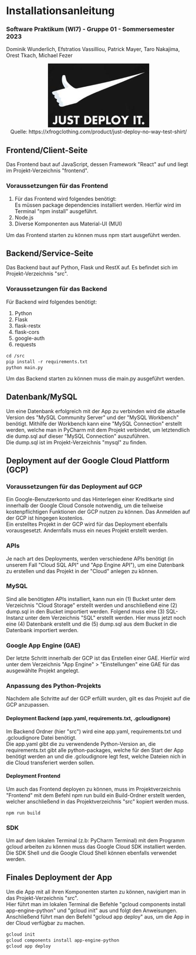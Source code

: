 # Installationsanleitung
### Software Praktikum (WI7) - Gruppe 01 - Sommersemester 2023<br>

Dominik Wunderlich, Efstratios Vassilliou, Patrick Mayer, Taro Nakajima, Orest Tkach, Michael Fezer

<p align="center">
<img src="img.png" alt=""> <br>
Quelle: https://xfrogclothing.com/product/just-deploy-no-way-test-shirt/
</p>


## Frontend/Client-Seite
Das Frontend baut auf JavaScript, dessen Framework "React" auf und liegt im Projekt-Verzeichnis "frontend".

### Voraussetzungen für das Frontend
1. Für das Frontend wird folgendes benötigt:<br>
Es müssen package dependencies installiert werden. Hierfür wird im Terminal "npm install" ausgeführt.<br>
2. Node.js
3. Diverse Komponenten aus Material-UI (MUI)

Um das Frontend starten zu können muss npm start ausgeführt werden.


## Backend/Service-Seite
Das Backend baut auf Python, Flask und RestX auf.
Es befindet sich im Projekt-Verzeichnis "src".

### Voraussetzungen für das Backend
Für Backend wird folgendes benötigt:<br>
1. Python<br>
2. Flask <br>
3. flask-restx<br>
4. flask-cors<br>
5. google-auth<br>
6. requests<br>

```
cd /src
pip install -r requirements.txt     
python main.py    
```

Um das Backend starten zu können muss die main.py ausgeführt werden. 

## Datenbank/MySQL
Um eine Datenbank erfolgreich mit der App zu verbinden wird die aktuelle Version des "MySQL Community Server"
und der "MySQL Workbench" benötigt. Mithilfe der Workbench kann eine "MySQL Connection" erstellt werden, welche 
man in PyCharm mit dem Projekt verbindet, um letztendlich die dump.sql auf dieser "MySQL Connection" auszuführen. <br>
Die dump.sql ist im Projekt-Verzeichnis "mysql" zu finden.


## Deployment auf der Google Cloud Plattform (GCP)
### Voraussetzungen für das Deployment auf GCP
Ein Google-Benutzerkonto und das Hinterlegen einer Kreditkarte sind innerhalb der Google Cloud Console notwendig, um die teilweise kostenpflichtigen Funktionen der 
GCP nutzen zu können. Das Anmelden auf der GCP ist hingegen kostenlos. <br>
Ein erstelltes Projekt in der GCP wird für das Deployment ebenfalls vorausgesetzt. Andernfalls 
muss ein neues Projekt erstellt werden.

### APIs
Je nach art des Deployments, werden verschiedene APIs benötigt (in unserem Fall "Cloud SQL API" und "App Engine API"), 
um eine Datenbank zu erstellen und das Projekt in der "Cloud" anlegen zu können. <br>

### MySQL
Sind alle benötigten APIs installiert, kann nun ein (1) Bucket unter dem Verzeichnis "Cloud Storage" erstellt werden und 
anschließend eine (2) dump.sql in den Bucket importiert werden. Folgend muss eine (3) SQL-Instanz unter dem Verzeichnis 
"SQL" erstellt werden. Hier muss jetzt noch eine (4) Datenbank erstellt und die (5) dump.sql aus dem
Bucket in die Datenbank importiert werden.

### Google App Engine (GAE)
Der letzte Schritt innerhalb der GCP ist das Erstellen einer GAE. Hierfür wird unter dem Verzeichnis 
"App Engine" > "Einstellungen" eine GAE für das ausgewählte Projekt angelegt.

### Anpassung des Python-Projekts
Nachdem alle Schritte auf der GCP erfüllt wurden, gilt es das Projekt auf die GCP anzupassen.<br>

#### Deployment Backend (app.yaml, requirements.txt, .gcloudignore)
Im Backend Ordner (hier "src") wird eine app.yaml, requirements.txt und .gcloudignore Datei
benötigt. <br>
Die app.yaml gibt die zu verwendende Python-Version an, die requirements.txt gibt alle
python-packages, welche für den Start der App benötigt werden an und die .gcloudignore legt fest, welche Dateien nich
in die Cloud transferiert werden sollen.<br>

#### Deployment Frontend
Um auch das Frontend deployen zu können, muss im Projektverzeichnis "Frontend" mit dem Befehl npm run build
ein Build-Ordner erstellt werden, welcher anschließend in das Projektverzeichnis "src" kopiert werden muss.
```
npm run build  
```

### SDK
Um auf dem lokalen Terminal (z.b: PyCharm Terminal) mit dem Programm gcloud arbeiten zu können muss das Google Cloud SDK installiert werden.<br>
Die SDK Shell und die Google Cloud Shell können ebenfalls verwendet werden.

## Finales Deployment der App
Um die App mit all ihren Komponenten starten zu können, navigiert man in das Projekt-Verzeichnis "src". <br>
Hier führt man im lokalen Terminal die Befehle "gcloud components install app-engine-python" und "gcloud init" aus und folgt den Anweisungen. <br>
Anschließend führt man den Befehl "gcloud app deploy" aus, um die App in der Cloud verfügbar zu machen.
```
gcloud init
gcloud components install app-engine-python
gcloud app deploy  
```